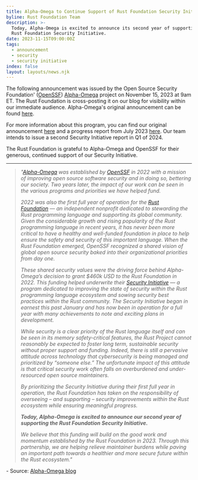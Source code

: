 ```yaml
---
title: Alpha-Omega to Continue Support of Rust Foundation Security Initiative in 2024
byline: Rust Foundation Team
description: >-
  Today, Alpha-Omega is excited to announce its second year of supporting the
  Rust Foundation Security Initiative. 
date: 2023-11-15T09:00:00Z
tags:
  - announcement
  - security
  - security initiative
index: false
layout: layouts/news.njk
---
```

The following announcement was issued by the Open Source Security Foundation' (<a target="_blank" rel="noopener" href="https://openssf.org/">OpenSSF</a>)&nbsp;<a target="_blank" rel="noopener" href="https://alpha-omega.dev/">Alpha-Omega</a> project on November 15, 2023 at 9am ET. The Rust Foundation is cross-posting it on our blog for visibility within our immediate audience. Alpha-Omega's original announcement can be found <a target="_blank" rel="noopener" href="https://alpha-omega.dev/blog/alpha-omega-to-continue-support-of-rust-foundation-security-initiative-in-2024/">here</a>.&nbsp;

For more information about this program, you can find our original announcement <a target="_blank" rel="noopener" href="https://foundation.rust-lang.org/news/2022-09-13-rust-foundation-establishes-security-team/">here</a> and a progress report from July 2023 <a target="_blank" rel="noopener" href="https://foundation.rust-lang.org/static/publications/security-initiative-report-july-2023.pdf">here</a>. Our team intends to issue a second Security Initiative report in Q1 of 2024.&nbsp;

The Rust Foundation is grateful to Alpha-Omega and OpenSSF for their generous, continued support of our Security Initiative.&nbsp;

---

> *"<a target="_blank" rel="noopener" href="https://alpha-omega.dev/">Alpha-Omega</a> was established by <a target="_blank" rel="noopener" href="https://openssf.org/">OpenSSF</a> in 2022 with a mission of improving open source software security and in doing so, bettering our society. Two years later, the impact of our work can be seen in the various programs and priorities we have helped fund.*&nbsp;
>
> *2022 was also the first full year of operation for the&nbsp;<a target="_blank" rel="noopener" href="https://rustfoundation.org/">Rust Foundation</a>&nbsp;— an independent nonprofit dedicated to stewarding the Rust programming language and supporting its global community. Given the considerable growth and rising popularity of the Rust programming language in recent years, it has never been more critical to have a healthy and well-funded foundation in place to help ensure the safety and security of this important language. When the Rust Foundation emerged, OpenSSF recognized a shared vision of global open source security baked into their organizational priorities from day one.*&nbsp;
>
> *These shared security values were the driving force behind Alpha-Omega’s decision to grant $460k USD to the Rust Foundation in 2022. This funding helped underwrite their&nbsp;<a target="_blank" rel="noopener" href="https://foundation.rust-lang.org/news/2022-09-13-rust-foundation-establishes-security-team/">Security Initiative</a>&nbsp;— a program dedicated to improving the state of security within the Rust programming language ecosystem and sowing security best practices within the Rust community. The Security Initiative began in earnest this past January and has now been in operation for a full year with many achievements to note and exciting plans in development.* &nbsp; &nbsp;
>
> *While security is a clear priority of the Rust language itself and can be seen in its memory safety-critical features, the Rust Project cannot reasonably be expected to foster long term, sustainable security without proper support and funding. Indeed, there is still a pervasive attitude across technology that cybersecurity is being managed and prioritized by “someone else.” The unfortunate impact of this attitude is that critical security work often falls on overburdened and under-resourced open source maintainers.*&nbsp;
>
> *By prioritizing the Security Initiative during their first full year in operation, the Rust Foundation has taken on the responsibility of overseeing – and supporting – security improvements within the Rust ecosystem while ensuring meaningful progress.*&nbsp;
>
> ***Today, Alpha-Omega is excited to announce our second year of supporting the Rust Foundation Security Initiative.***&nbsp;
>
> *We believe that this funding will build on the good work and momentum established by the Rust Foundation in 2023. Through this partnership, we are helping relieve maintainer burdens while paving an important path towards a healthier and more secure future within the Rust ecosystem."*&nbsp;

\- Source: <a target="_blank" rel="noopener" href="https://alpha-omega.dev/blog/alpha-omega-to-continue-support-of-rust-foundation-security-initiative-in-2024/">Alpha-Omega blog</a>